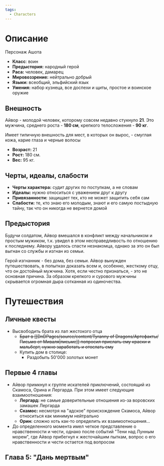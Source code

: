 ```yaml
---
tags:
  - Characters
---
```

# Описание
Персонаж Ашота
* **Класс**: воин
* **Предыстория:** народный герой
* **Раса:** человек, дамарец
* **Мировоззрение:** нейтрально добрый
* **Языки:** всеобщий, эльфийский язык
* **Умения:** набор кузнеца, все доспехи и щиты, простое и воинское оружие

## Внешность

Айвор - молодой человек, которому совсем недавно стукнуло **21**. Это мужчина, среднего роста - **180 см**, крепкого телосложения - **90 кг**. 

Имеет типичную внешность для мест, в которых он вырос, - смуглая кожа, карие глаза и черные волосы

* **Возраст:** 21
* **Рост:** 180 см.
* **Вес:** 95 кг.

## Черты, идеалы, слабости

* **Черты характера:** судит других по поступкам, а не словам
* **Идеалы:** нужно относиться с уважением друг к другу
* **Привязанности:** защищает тех, кто не может защитить себя сам
* **Слабости:** те, кто знаю его молодым, знают и его самую постыдную тайну, так что он никогда не вернется домой

## Предыстория

Будучи солдатом, Айвор вмешался в конфликт между начальником и простым мужиком, т.к. увидел в этом несправедливость по отношению к последнему. Айвору удалось спасти незнакомца, однако за это он был выгнан со службы и изгнан из семьи.

Герой изгнанник - без дома, без семьи. Айвор вынужден путешествовать, в попытках доказать всем и, особенно, жесткому отцу, что он достойный мужчина. Хотя, если честно признаться, - это не основная причина. За образом крепкого и сурового мужчины скрывается огромная дыра сотканная из одиночества. 


# Путешествия

## Личные квесты
* Высвободить брата из лап жестокого отца
	* ~~Брат в [[DnDPages/source/content/Tyranny of Dragons/Артефакты/Письмо от Миваля|письме]] попросил прислать ему краски и мальберт, нужно заработать и отослать ему~~
	* Купить дом в столице:
		* Раздобыть 50'000 золотых монет


## Первые 4 главы

* Айвор примкнул к группе искателей приключений, состоящий из Скамоса, Орина и Лергарда. При этом имеет следующие взаимоотношения:
	* **Лергард:** не самые доверительные отношения из-за воровских замашек Лергарда
	* **Скамос:** несмотря на "адское" происхождение Скамоса, Айвор относиться как минимум нейтрально
	* **Орин:** сложно хоть как-то определить их взаимоотношения...
* До определенного момента имел четкое представление о нравственности и чести, однако после событий "Тени над Лунным морем", где Айвор прибегнул к жесточайшим пыткам, вопрос о его нравственности и чести остается под вопросом

## Глава 5: "Дань мертвым"

